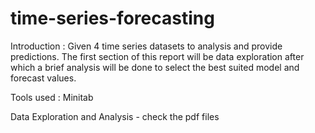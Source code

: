 # time-series-forecasting

Introduction : Given 4 time series datasets to analysis and provide predictions. The first section of this report will be data exploration after which a brief analysis will be done to select the best suited model and forecast values.

Tools used : Minitab

Data Exploration and Analysis - check the pdf files


